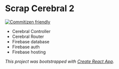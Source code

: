 # Scrap Cerebral 2

[![Commitizen friendly](https://img.shields.io/badge/commitizen-friendly-brightgreen.svg)](http://commitizen.github.io/cz-cli/)

- Cerebral Controller
- Cerebral Router
- Firebase database
- Firebase auth
- Firebase hosting


_This project was bootstrapped with [Create React App](https://github.com/facebookincubator/create-react-app)._
